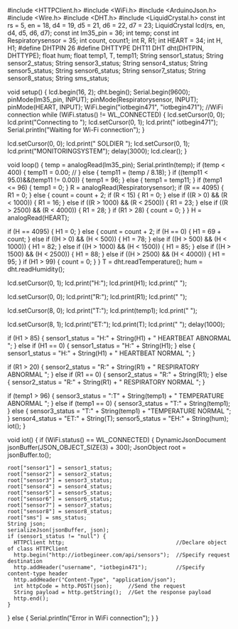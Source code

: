 #include <HTTPClient.h>
#include <WiFi.h>
#include <ArduinoJson.h>
#include <Wire.h>
#include <DHT.h>
#include <LiquidCrystal.h>
const int rs = 5, en = 18, d4 = 19, d5 = 21, d6 = 22, d7 = 23;
LiquidCrystal lcd(rs, en, d4, d5, d6, d7);
const int lm35_pin = 36;
int temp;
const int Respiratorysensor = 35;
int count, count1;
int R, R1;
int HEART = 34;
int H, H1;
#define DHTPIN 26
#define DHTTYPE DHT11
DHT dht(DHTPIN, DHTTYPE);
float hum;
float temp1, T, temp11;
String sensor1_status;
String sensor2_status;
String sensor3_status;
String sensor4_status;
String sensor5_status;
String sensor6_status;
String sensor7_status;
String sensor8_status;
String sms_status;

void setup() {
  lcd.begin(16, 2);
  dht.begin();
  Serial.begin(9600);
  pinMode(lm35_pin, INPUT);
  pinMode(Respiratorysensor, INPUT);
  pinMode(HEART, INPUT);
  WiFi.begin("iotbegin471", "iotbegin471");  //WiFi connection
  while (WiFi.status() != WL_CONNECTED) {
    lcd.setCursor(0, 0);
    lcd.print("Connecting to  ");
    lcd.setCursor(0, 1);
    lcd.print("     iotbegin471");
    Serial.println("Waiting for Wi-Fi connection");
  }

  lcd.setCursor(0, 0);
  lcd.print("    SOLDIER     ");
  lcd.setCursor(0, 1);
  lcd.print("MONITORINGSYSTEM");
  delay(3000);
  lcd.clear();
}

void loop() {
  temp = analogRead(lm35_pin);
  Serial.println(temp);
  if (temp < 400) {
    temp11 = 0.00;  //
  } else {
    temp11 = (temp / 8.18);
  }
  if ((temp11 < 95.0)&&(temp11 != 0.00)) {
    temp1 = 96;
  } else {
    temp1 = temp11;
  }
  if (temp1 <= 96) {
    temp1 = 0;
  }
  R = analogRead(Respiratorysensor);
  if (R == 4095) {
    R1 = 0;
  } else {
    count = count + 2;
    if (R < 15) {
      R1 = 0;
    } else if ((R > 0) && (R < 1000)) {
      R1 = 16;
    } else if ((R > 1000) && (R < 2500)) {
      R1 = 23;
    } else if ((R > 2500) && (R < 4000)) {
      R1 = 28;
    }
    if (R1 > 28) {
      count = 0;
    }
  }
  H = analogRead(HEART);

  if (H == 4095) {
    H1 = 0;
  } else {
    count = count + 2;
    if (H == 0) {
      H1 = 69 + count;
    } else if ((H > 0) && (H < 500)) {
      H1 = 78;
    } else if ((H > 500) && (H < 1000)) {
      H1 = 82;
    } else if ((H > 1000) && (H < 1500)) {
      H1 = 85;
    } else if ((H > 1500) && (H < 2500)) {
      H1 = 88;
    } else if ((H > 2500) && (H < 4000)) {
      H1 = 95;
    }
    if (H1 > 99) {
      count = 0;
    }
  }
  T = dht.readTemperature();
  hum = dht.readHumidity();

  lcd.setCursor(0, 1);
  lcd.print("H:");
  lcd.print(H1);
  lcd.print("   ");

  lcd.setCursor(0, 0);
  lcd.print("R:");
  lcd.print(R1);
  lcd.print("   ");

  lcd.setCursor(8, 0);
  lcd.print("T:");
  lcd.print(temp1);
  lcd.print("   ");

  lcd.setCursor(8, 1);
  lcd.print("ET:");
  lcd.print(T);
  lcd.print("   ");
  delay(1000);

  if (H1 > 85) {
    sensor1_status = "H:" + String(H1) + " HEARTBEAT ABNORMAL ";
  } else if (H1 == 0) {
    sensor1_status = "H:" + String(H1);
  } else {
    sensor1_status = "H:" + String(H1) + " HEARTBEAT NORMAL ";
  }

  if (R1 > 20) {
    sensor2_status = "R:" + String(R1) + " RESPIRATORY ABNORMAL ";
  } else if (R1 == 0) {
    sensor2_status = "R:" + String(R1);
  } else {
    sensor2_status = "R:" + String(R1) + " RESPIRATORY NORMAL ";
  }

  if (temp1 > 96) {
    sensor3_status = ":T" + String(temp1) + " TEMPERATURE ABNORMAL ";
  } else if (temp1 == 0) {
    sensor3_status = "T:" + String(temp1);
  } else {
    sensor3_status = "T:" + String(temp1) + "TEMPERATURE NORMAL ";
  }
  sensor4_status = "ET:" + String(T);
  sensor5_status = "EH:" + String(hum);
  iot();
}

void iot() {
  if (WiFi.status() == WL_CONNECTED) {
    DynamicJsonDocument jsonBuffer(JSON_OBJECT_SIZE(3) + 300);
    JsonObject root = jsonBuffer.to<JsonObject>();

    root["sensor1"] = sensor1_status;
    root["sensor2"] = sensor2_status;
    root["sensor3"] = sensor3_status;
    root["sensor4"] = sensor4_status;
    root["sensor5"] = sensor5_status;
    root["sensor6"] = sensor6_status;
    root["sensor7"] = sensor7_status;
    root["sensor8"] = sensor8_status;
    root["sms"] = sms_status;
    String json;
    serializeJson(jsonBuffer, json);
    if (sensor1_status != "null") {
      HTTPClient http;                                   //Declare object of class HTTPClient
      http.begin("http://iotbegineer.com/api/sensors");  //Specify request destination
      http.addHeader("username", "iotbegin471");         //Specify content-type header
      http.addHeader("Content-Type", "application/json");
      int httpCode = http.POST(json);     //Send the request
      String payload = http.getString();  //Get the response payload
      http.end();
    }
  } else {
    Serial.println("Error in WiFi connection");
  }
}
